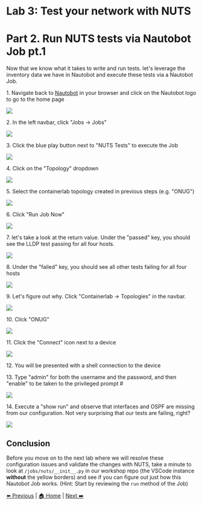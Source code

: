 # Lab 3: Test your network with NUTS
# Part 2. Run NUTS tests via Nautobot Job pt.1

Now that we know what it takes to write and run tests. let's leverage the inventory data we have in Nautobot and execute these tests via a Nautobot Job.

1\. Navigate back to [Nautobot](http://localhost:8080) in your browser and click on the Nautobot logo to go to the home page

![](https://ajeuwbhvhr.cloudimg.io/https://colony-recorder.s3.amazonaws.com/files/2025-10-20/6b4ca591-3bfc-43cf-aabb-d7bbf73714a8/ascreenshot.jpeg?tl_px=549,570&br_px=2515,1669&force_format=jpeg&q=100&width=1120.0&wat=1&wat_opacity=0.7&wat_gravity=northwest&wat_url=https://colony-recorder.s3.us-west-1.amazonaws.com/images/watermarks/FB923C_standard.png&wat_pad=72,9)

2\. In the left navbar, click "Jobs -> Jobs"

![](https://ajeuwbhvhr.cloudimg.io/https://colony-recorder.s3.amazonaws.com/files/2025-10-20/0c16b99e-5c39-4a8b-9122-3f0ea1d748f6/ascreenshot.jpeg?tl_px=532,1060&br_px=2498,2158&force_format=jpeg&q=100&width=1120.0&wat=1&wat_opacity=0.7&wat_gravity=northwest&wat_url=https://colony-recorder.s3.us-west-1.amazonaws.com/images/watermarks/FB923C_standard.png&wat_pad=73,330)

3\. Click the blue play button next to "NUTS Tests" to execute the Job

![](https://ajeuwbhvhr.cloudimg.io/https://colony-recorder.s3.amazonaws.com/files/2025-10-20/99731db5-a432-4f16-9889-f1ee9434eaa1/ascreenshot.jpeg?tl_px=536,949&br_px=2502,2047&force_format=jpeg&q=100&width=1120.0&wat=1&wat_opacity=0.7&wat_gravity=northwest&wat_url=https://colony-recorder.s3.us-west-1.amazonaws.com/images/watermarks/FB923C_standard.png&wat_pad=268,350)

4\. Click on the "Topology" dropdown

![](https://ajeuwbhvhr.cloudimg.io/https://colony-recorder.s3.amazonaws.com/files/2025-10-20/cef491ea-bd40-4cee-9faf-8f31313702d3/ascreenshot.jpeg?tl_px=549,880&br_px=2515,1979&force_format=jpeg&q=100&width=1120.0&wat=1&wat_opacity=0.7&wat_gravity=northwest&wat_url=https://colony-recorder.s3.us-west-1.amazonaws.com/images/watermarks/FB923C_standard.png&wat_pad=670,203)

5\. Select the containerlab topology created in previous steps (e.g. "ONUG")

![](https://ajeuwbhvhr.cloudimg.io/https://colony-recorder.s3.amazonaws.com/files/2025-10-20/edf8c193-2706-4902-883e-3a707a44a56a/ascreenshot.jpeg?tl_px=540,583&br_px=2505,1682&force_format=jpeg&q=100&width=1120.0&wat=1&wat_opacity=0.7&wat_gravity=northwest&wat_url=https://colony-recorder.s3.us-west-1.amazonaws.com/images/watermarks/FB923C_standard.png&wat_pad=713,452)

6\. Click "Run Job Now"

![](https://ajeuwbhvhr.cloudimg.io/https://colony-recorder.s3.amazonaws.com/files/2025-10-20/b7dcfc13-4b54-4917-b8d4-2bea6e886d97/ascreenshot.jpeg?tl_px=534,662&br_px=3286,2200&force_format=jpeg&q=100&width=1120.0&wat=1&wat_opacity=0.7&wat_gravity=northwest&wat_url=https://colony-recorder.s3.us-west-1.amazonaws.com/images/watermarks/FB923C_standard.png&wat_pad=774,544)

7\. let's take a look at the return value. Under the "passed" key, you should see the LLDP test passing for all four hosts.

![](https://ajeuwbhvhr.cloudimg.io/https://colony-recorder.s3.amazonaws.com/files/2025-10-20/853a37fc-4311-4a89-8028-e596ea2b8c0a/ascreenshot.jpeg?tl_px=762,1025&br_px=2727,2124&force_format=jpeg&q=100&width=1120.0&wat=1&wat_opacity=0.7&wat_gravity=northwest&wat_url=https://colony-recorder.s3.us-west-1.amazonaws.com/images/watermarks/FB923C_standard.png&wat_pad=302,262)

8\. Under the "failed" key, you should see all other tests failing for all four hosts

![](https://ajeuwbhvhr.cloudimg.io/https://colony-recorder.s3.amazonaws.com/files/2025-10-20/fbea417b-6006-4d13-aa2c-3addd2b3960f/ascreenshot.jpeg?tl_px=746,644&br_px=2712,1742&force_format=jpeg&q=100&width=1120.0&wat=1&wat_opacity=0.7&wat_gravity=northwest&wat_url=https://colony-recorder.s3.us-west-1.amazonaws.com/images/watermarks/FB923C_standard.png&wat_pad=319,239)

9\. Let's figure out why. Click "Containerlab -> Topologies" in the navbar.

![](https://ajeuwbhvhr.cloudimg.io/https://colony-recorder.s3.amazonaws.com/files/2025-10-20/619cfdfb-8a74-447a-8857-34c9062cf73a/ascreenshot.jpeg?tl_px=532,623&br_px=3284,2162&force_format=jpeg&q=100&width=1120.0&wat=1&wat_opacity=0.7&wat_gravity=northwest&wat_url=https://colony-recorder.s3.us-west-1.amazonaws.com/images/watermarks/FB923C_standard.png&wat_pad=48,415)

10\. Click "ONUG"

![](https://ajeuwbhvhr.cloudimg.io/https://colony-recorder.s3.amazonaws.com/files/2025-10-20/7570d19a-9d70-4b30-a3f8-095f1c05380f/ascreenshot.jpeg?tl_px=535,413&br_px=3287,1952&force_format=jpeg&q=100&width=1120.0&wat=1&wat_opacity=0.7&wat_gravity=northwest&wat_url=https://colony-recorder.s3.us-west-1.amazonaws.com/images/watermarks/FB923C_standard.png&wat_pad=182,255)

11\. Click the "Connect" icon next to a device

![](https://ajeuwbhvhr.cloudimg.io/https://colony-recorder.s3.amazonaws.com/files/2025-10-20/e451b43b-412d-4b8c-a545-6f20d863b3e8/ascreenshot.jpeg?tl_px=537,415&br_px=3289,1954&force_format=jpeg&q=100&width=1120.0&wat=1&wat_opacity=0.7&wat_gravity=northwest&wat_url=https://colony-recorder.s3.us-west-1.amazonaws.com/images/watermarks/FB923C_standard.png&wat_pad=725,322)

12\. You will be presented with a shell connection to the device


13\. Type "admin" for both the username and the password, and then "enable" to be taken to the privileged prompt #

![](https://ajeuwbhvhr.cloudimg.io/https://colony-recorder.s3.amazonaws.com/files/2025-10-20/725d5d8c-f125-455d-a51d-f58ee979c56b/ascreenshot.jpeg?tl_px=529,423&br_px=2058,1278&force_format=jpeg&q=100&width=1120.0&wat=1&wat_opacity=0.7&wat_gravity=northwest&wat_url=https://colony-recorder.s3.us-west-1.amazonaws.com/images/watermarks/FB923C_standard.png&wat_pad=1865,1229)

14\. Execute a "show run" and observe that interfaces and OSPF are missing from our configuration. Not very surprising that our tests are failing, right?

![](https://ajeuwbhvhr.cloudimg.io/https://colony-recorder.s3.amazonaws.com/files/2025-10-20/86b6c809-f5e6-443e-9669-c907dafe5a98/ascreenshot.jpeg?tl_px=530,1090&br_px=2496,2189&force_format=jpeg&q=100&width=1120.0&wat=1&wat_opacity=0.7&wat_gravity=northwest&wat_url=https://colony-recorder.s3.us-west-1.amazonaws.com/images/watermarks/FB923C_standard.png&wat_pad=369,390)

## Conclusion

Before you move on to the next lab where we will resolve these configuration issues and validate the changes with NUTS, take a minute to look at `/jobs/nuts/__init__.py` in our workshop repo (the VSCode instance **without** the yellow borders) and see if you can figure out just how this Nautobot Job works. (Hint: Start by reviewing the `run` method of the Job)

[⬅️ Previous](./30.introduction_to_nuts.md) | [🏠 Home](index.md) | [Next ➡️](./40.introduction_to_golden_config.md)
